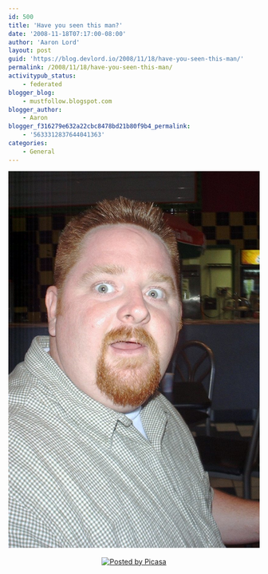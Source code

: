 ```yaml
---
id: 500
title: 'Have you seen this man?'
date: '2008-11-18T07:17:00-08:00'
author: 'Aaron Lord'
layout: post
guid: 'https://blog.devlord.io/2008/11/18/have-you-seen-this-man/'
permalink: /2008/11/18/have-you-seen-this-man/
activitypub_status:
    - federated
blogger_blog:
    - mustfollow.blogspot.com
blogger_author:
    - Aaron
blogger_f316279e632a22cbc8478bd21b80f9b4_permalink:
    - '5633312837644041363'
categories:
    - General
---
```


<div style="text-align:center;margin:0 auto 10px;"><a href="/assets/img/2011/10/july2003040.jpg"><img alt="" src="/assets/img/2011/10/july2003040.jpg?w=200" border="0" /></a> </div><div style='clear:both;text-align:CENTER;'><a href='http://picasa.google.com/blogger/' target='ext' rel="noopener"><img src='http://photos1.blogger.com/pbp.gif' alt='Posted by Picasa' align='middle' border='0' /></a></div>